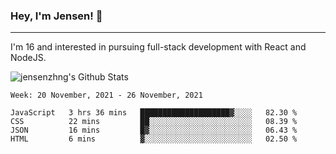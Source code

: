 ### Hey, I'm Jensen! 👋

---

I'm 16 and interested in pursuing full-stack development with React and NodeJS.

![jensenzhng's Github Stats](https://github-readme-stats.vercel.app/api?username=jensenzhng&theme=dark&show_icons=true&count_private=true&include_all_commits=true)

<!--START_SECTION:waka-->
```text
Week: 20 November, 2021 - 26 November, 2021

JavaScript   3 hrs 36 mins   ████████████████████▓░░░░   82.30 % 
CSS          22 mins         ██░░░░░░░░░░░░░░░░░░░░░░░   08.39 % 
JSON         16 mins         █▓░░░░░░░░░░░░░░░░░░░░░░░   06.43 % 
HTML         6 mins          ▓░░░░░░░░░░░░░░░░░░░░░░░░   02.50 % 
```
<!--END_SECTION:waka-->
